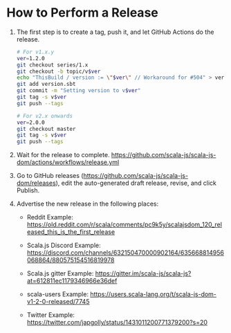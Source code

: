 How to Perform a Release
========================

1. The first step is to create a tag, push it, and let GitHub Actions do the release.

    ```sh
    # For v1.x.y
    ver=1.2.0
    git checkout series/1.x
    git checkout -b topic/v$ver
    echo "ThisBuild / version := \"$ver\" // Workaround for #504" > version.sbt
    git add version.sbt
    git commit -m "Setting version to v$ver"
    git tag -s v$ver
    git push --tags

    # For v2.x onwards
    ver=2.0.0
    git checkout master
    git tag -s v$ver
    git push --tags
    ```


2. Wait for the release to complete.
   https://github.com/scala-js/scala-js-dom/actions/workflows/release.yml

3. Go to GitHub releases (https://github.com/scala-js/scala-js-dom/releases),
   edit the auto-generated draft release,
   revise,
   and click Publish.

4. Advertise the new release in the following places:

    * Reddit
      Example: https://old.reddit.com/r/scala/comments/pc9k5y/scalajsdom_120_released_this_is_the_first_release

    * Scala.js Discord
      Example: https://discord.com/channels/632150470000902164/635668814956068864/880575154516819978

    * Scala.js gitter
      Example: https://gitter.im/scala-js/scala-js?at=612811ec1179346966e36def

    * scala-users
      Example: https://users.scala-lang.org/t/scala-js-dom-v1-2-0-released/7745

    * Twitter
      Example: https://twitter.com/japgolly/status/1431011200771379200?s=20
